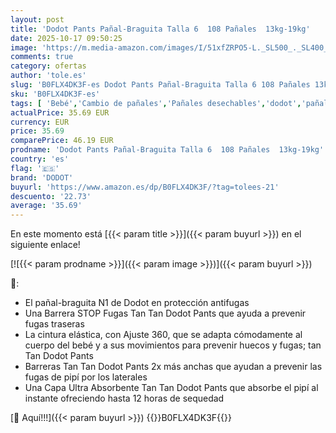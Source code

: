```yaml
---
layout: post
title: 'Dodot Pants Pañal-Braguita Talla 6  108 Pañales  13kg-19kg'
date: 2025-10-17 09:50:25
image: 'https://m.media-amazon.com/images/I/51xfZRPO5-L._SL500_._SL400_.jpg'
comments: true
category: ofertas
author: 'tole.es'
slug: 'B0FLX4DK3F-es Dodot Pants Pañal-Braguita Talla 6 108 Pañales 13kg-19kg'
sku: 'B0FLX4DK3F-es'
tags: [ 'Bebé','Cambio de pañales','Pañales desechables','dodot','pañales','🇪🇸', ]
actualPrice: 35.69 EUR
currency: EUR
price: 35.69
comparePrice: 46.19 EUR
prodname: 'Dodot Pants Pañal-Braguita Talla 6  108 Pañales  13kg-19kg'
country: 'es'
flag: '🇪🇸'
brand: 'DODOT'
buyurl: 'https://www.amazon.es/dp/B0FLX4DK3F/?tag=tolees-21'
descuento: '22.73'
average: '35.69'
---
```


En este momento está [{{< param title >}}]({{< param buyurl >}}) en el siguiente enlace!

[![{{< param prodname >}}]({{< param image >}})]({{< param buyurl >}})

🔎:

- El pañal-braguita N1 de Dodot en protección antifugas
- Una Barrera STOP Fugas Tan Tan Dodot Pants que ayuda a prevenir fugas traseras
- La cintura elástica, con Ajuste 360, que se adapta cómodamente al cuerpo del bebé y a sus movimientos para prevenir huecos y fugas; tan Tan Dodot Pants
- Barreras Tan Tan Dodot Pants 2x más anchas que ayudan a prevenir las fugas de pipí por los laterales
- Una Capa Ultra Absorbente Tan Tan Dodot Pants que absorbe el pipí al instante ofreciendo hasta 12 horas de sequedad

[🛒 Aquí!!!]({{< param buyurl >}})
{{<world>}}B0FLX4DK3F{{</world>}}
